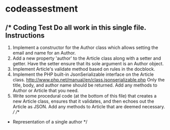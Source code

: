 # codeassestment


/*
Coding Test
Do all work in this single file.
Instructions
------------
1. Implement a constructor for the Author class which allows setting
the email and name for an Author.
2. Add a new property 'author' to the Article class along with a setter and getter.
Have the setter ensure that its sole argument is an Author object.
3. Implement Article's validate method based on rules in the docblock.
4. Implement the PHP built-in JsonSerializable interface on the Article class.
http://www.php.net/manual/en/class.jsonserializable.php
Only the title, body, and author name should be returned. Add any methods
to Author or Article that you need.
5. Write some procedural code (at the bottom of this file) that creates a new 
Article class, ensures that it validates, and then echoes out the Article as JSON.
Add any methods to Article that are deemed necessary.
*/
/**
 * Representation of a single author
 */
